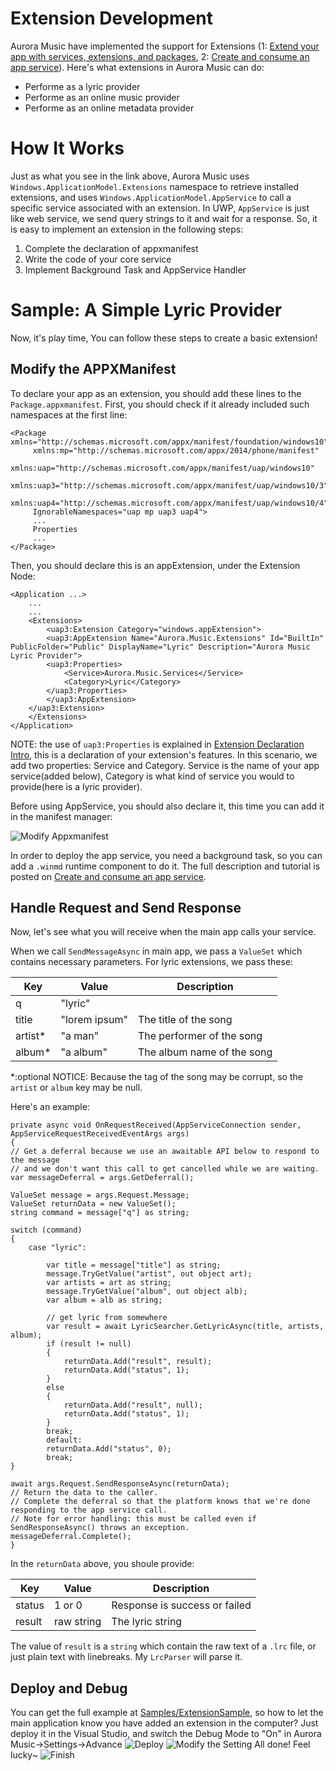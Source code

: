 
# Extension Development

Aurora Music have implemented the support for Extensions (1: [Extend your app with services, extensions, and packages][1], 2: [Create and consume an app service][2]). Here's what extensions in Aurora Music can do:

 - Performe as a lyric provider
 - Performe as an online music provider
 - Performe as an online metadata provider

# How It Works
Just as what you see in the link above, Aurora Music uses `Windows.ApplicationModel.Extensions` namespace to retrieve installed extensions, and uses `Windows.ApplicationModel.AppService` to call a specific service associated with an extension. In UWP, `AppService` is just like web service, we send query strings to it and wait for a response. So, it is easy to implement an extension in the following steps:

 1. Complete the declaration of appxmanifest
 2. Write the code of your core service
 3. Implement Background Task and AppService Handler
 
# Sample: A Simple Lyric Provider
Now, it's play time, You can follow these steps to create a basic extension!

## Modify the APPXManifest ##
To declare your app as an extension, you should add these lines to the `Package.appxmanifest`. First, you should check if it already included such namespaces at the first line:

    <Package xmlns="http://schemas.microsoft.com/appx/manifest/foundation/windows10"
	     xmlns:mp="http://schemas.microsoft.com/appx/2014/phone/manifest"
	     xmlns:uap="http://schemas.microsoft.com/appx/manifest/uap/windows10" 
	     xmlns:uap3="http://schemas.microsoft.com/appx/manifest/uap/windows10/3" 
	     xmlns:uap4="http://schemas.microsoft.com/appx/manifest/uap/windows10/4" 
	     IgnorableNamespaces="uap mp uap3 uap4">
		 ...
		 Properties
		 ...
	</Package>

Then, you should declare this is an appExtension, under the Extension Node:

	<Application ...>
	    ...
	    ...
	    <Extensions>
	        <uap3:Extension Category="windows.appExtension">
		    <uap3:AppExtension Name="Aurora.Music.Extensions" Id="BuiltIn" PublicFolder="Public" DisplayName="Lyric" Description="Aurora Music Lyric Provider">
			<uap3:Properties>
			    <Service>Aurora.Music.Services</Service>
			    <Category>Lyric</Category>
			</uap3:Properties>
		    </uap3:AppExtension>
		</uap3:Extension>
	    </Extensions>
	</Application>

NOTE: the use of `uap3:Properties` is explained in [Extension Declaration Intro][3], this is a declaration of your extension's features.
In this scenario, we add two properties: Service and Category. Service is the name of your app service(added below), Category is what kind of service you would to provide(here is a lyric provider).

Before using AppService, you should also declare it, this time you can add it in the manifest manager:

![Modify Appxmanifest](https://i.loli.net/2017/11/26/5a199c3267f59.png "Add the AppService Declaration")

In order to deploy the app service, you need a background task, so you can add a `.winmd` runtime component to do it. The full description and tutorial is posted on [Create and consume an app service][2].

## Handle Request and Send Response ##
Now, let's see what you will receive when the main app calls your service.

When we call `SendMessageAsync` in main app, we pass a `ValueSet` which contains necessary parameters. For lyric extensions, we pass these:


| Key	 | Value   | Description  |
| ------ | ------- | ------------ |
| q  |"lyric"||
| title	|"lorem ipsum"| The title of the song |
| artist\* | "a man" | The performer of the song |
| album\*  | "a album" | The album name of the song |
 
 
\*:optional
NOTICE: Because the tag of the song may be corrupt, so the `artist` or `album` key may be null.

Here's an example:


    private async void OnRequestReceived(AppServiceConnection sender, AppServiceRequestReceivedEventArgs args)
    {
	// Get a deferral because we use an awaitable API below to respond to the message
	// and we don't want this call to get cancelled while we are waiting.
	var messageDeferral = args.GetDeferral();

	ValueSet message = args.Request.Message;
	ValueSet returnData = new ValueSet();
	string command = message["q"] as string;

	switch (command)
	{
		case "lyric":

			var title = message["title"] as string;
			message.TryGetValue("artist", out object art);
			var artists = art as string;
			message.TryGetValue("album", out object alb);
			var album = alb as string;

			// get lyric from somewhere
			var result = await LyricSearcher.GetLyricAsync(title, artists, album);
			if (result != null)
			{
				returnData.Add("result", result);
				returnData.Add("status", 1);
			}
			else
			{
				returnData.Add("result", null);
				returnData.Add("status", 1);
			}
			break;
			default:
			returnData.Add("status", 0);
			break;
	}

	await args.Request.SendResponseAsync(returnData);
	// Return the data to the caller.
	// Complete the deferral so that the platform knows that we're done responding to the app service call.
	// Note for error handling: this must be called even if SendResponseAsync() throws an exception.
	messageDeferral.Complete();
    }


In the `returnData` above, you shoule provide:


| Key  | Value  | Description  |
| ------ | ------- | ----------- |
| status | 1 or 0  | Response is success or failed |
| result | raw string | The lyric string |



The value of `result` is a `string` which contain the raw text of a `.lrc` file, or just plain text with linebreaks. My `LrcParser` will parse it.

## Deploy and Debug ##
You can get the full example at [Samples/ExtensionSample][4], so how to let the main application know you have added an extension in the computer? Just deploy it in the Visual Studio, and switch the Debug Mode to "On" in Aurora Music->Settings->Advance
![Deploy](https://i.loli.net/2017/11/26/5a199c3267f59.png "Deploy in Visual Studio")
![Modify the Setting](https://i.loli.net/2017/11/26/5a199c3267f59.png "Enable the Debug Mode")
All done! Feel lucky~
![Finish](https://i.loli.net/2017/11/26/5a199c3267f59.png "Works Well")

  [1]: https://docs.microsoft.com/en-us/windows/uwp/launch-resume/extend-your-app-with-services-extensions-packages
  [2]: https://docs.microsoft.com/en-us/windows/uwp/launch-resume/how-to-create-and-consume-an-app-service
  [3]: /Extension%20Declaration%20Intro.md
  [4]: ../../Samples/ExtensionSample
